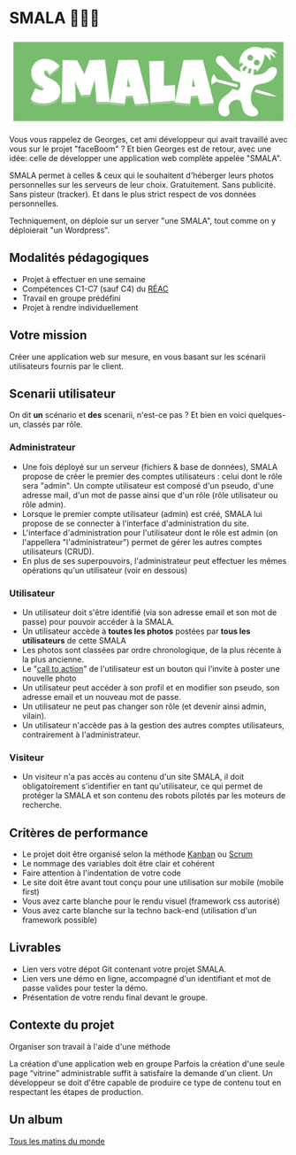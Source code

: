 # SMALA 👨‍👦‍👦

![Logo de l'appli web SMALA](smala-logo-v02-web-comp.svg)

Vous vous rappelez de Georges, cet ami développeur qui avait travaillé avec vous sur le projet "faceBoom" ? Et bien Georges est de retour, avec une idée: celle de développer une application web complète appelée "SMALA".

SMALA permet à celles & ceux qui le souhaitent d'héberger leurs photos personnelles sur les serveurs de leur choix. Gratuitement. Sans publicité. Sans pisteur (tracker). Et dans le plus strict respect de vos données personnelles.

Techniquement, on déploie sur un server "une SMALA", tout comme on y déploierait "un Wordpress".

## Modalités pédagogiques

- Projet à effectuer en une semaine
- Compétences C1-C7 (sauf C4) du [RÉAC](https://cdn.hmz.tf/REAC_DWWM_V03_03052018.pdf)
- Travail en groupe prédéfini
- Projet à rendre individuellement

## Votre mission

Créer une application web sur mesure, en vous basant sur les scénarii utilisateurs fournis par le client.

## Scenarii utilisateur

On dit **un** scénario et **des** scenarii, n'est-ce pas ? Et bien en voici quelques-un, classés par rôle.

### Administrateur
- Une fois déployé sur un serveur (fichiers & base de données), SMALA propose de créer le premier des comptes utilisateurs : celui dont le rôle sera "admin". Un compte utilisateur est composé d'un pseudo, d'une adresse mail, d'un mot de passe ainsi que d'un rôle (rôle utilisateur ou rôle admin).
- Lorsque le premier compte utilisateur (admin) est créé, SMALA lui propose de se connecter à l'interface d'administration du site.
- L'interface d'administration pour l'utilisateur dont le rôle est admin (on l'appellera "l'administrateur") permet de gérer les autres comptes utilisateurs (CRUD).
- En plus de ses superpouvoirs, l'administrateur peut effectuer les mêmes opérations qu'un utilisateur (voir en dessous)

### Utilisateur
- Un utilisateur doit s'être identifié (via son adresse email et son mot de passe) pour pouvoir accéder à la SMALA.
- Un utilisateur accède à **toutes les photos** postées par **tous les utilisateurs** de cette SMALA
- Les photos sont classées par ordre chronologique, de la plus récente à la plus ancienne.
- Le "[call to action](https://en.wikipedia.org/wiki/Call_to_action_(marketing))" de l'utilisateur est un bouton qui l'invite à poster une nouvelle photo
- Un utilisateur peut accéder à son profil et en modifier son pseudo, son adresse email et un nouveau mot de passe.
- Un utilisateur ne peut pas changer son rôle (et devenir ainsi admin, vilain).
- Un utilisateur n'accède pas à la gestion des autres comptes utilisateurs, contrairement à l'administrateur.

### Visiteur
- Un visiteur n'a pas accès au contenu d'un site SMALA, il doit obligatoirement s'identifier en tant qu'utilisateur, ce qui permet de protéger la SMALA et son contenu des robots pilotés par les moteurs de recherche.

## Critères de performance

- Le projet doit être organisé selon la méthode [Kanban](https://fr.wikipedia.org/wiki/Kanban_(d%C3%A9veloppement)) ou [Scrum](https://fr.wikipedia.org/wiki/Scrum_(d%C3%A9veloppement))
- Le nommage des variables doit être clair et cohérent
- Faire attention à l'indentation de votre code
- Le site doit être avant tout conçu pour une utilisation sur mobile (mobile first)
- Vous avez carte blanche pour le rendu visuel (framework css autorisé)
- Vous avez carte blanche sur la techno back-end (utilisation d'un framework possible)

## Livrables

- Lien vers votre dépot Git contenant votre projet SMALA.
- Lien vers une démo en ligne, accompagné d'un identifiant et mot de passe valides pour tester la démo.
- Présentation de votre rendu final devant le groupe.

## Contexte du projet

Organiser son travail à l'aide d'une méthode 

La création d'une application web en groupe Parfois la création d'une seule page “vitrine” administrable suffit à satisfaire la demande d'un client. Un développeur se doit d'être capable de produire ce type de contenu tout en respectant les étapes de production.

## Un album
[Tous les matins du monde](https://www.youtube.com/watch?v=uORg1aeD_Og&list=OLAK5uy_n9w1o7KMRtXECTGuBcAszJ9G1mu1uzfRc)